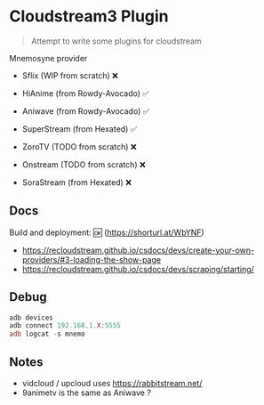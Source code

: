 # Cloudstream3 Plugin

> Attempt to write some plugins for cloudstream

Mnemosyne provider

* Sflix (WIP from scratch) :x:

* HiAnime (from Rowdy-Avocado) :white_check_mark:
* Aniwave (from Rowdy-Avocado) :white_check_mark:
* SuperStream (from Hexated) :white_check_mark:

* ZoroTV (TODO from scratch) :x:
* Onstream (TODO from scratch) :x:
* SoraStream (from Hexated) :x:


## Docs

Build and deployment: :ok: (https://shorturl.at/WbYNF)

* https://recloudstream.github.io/csdocs/devs/create-your-own-providers/#3-loading-the-show-page
* https://recloudstream.github.io/csdocs/devs/scraping/starting/


## Debug

```ps1
adb devices
adb connect 192.168.1.X:5555
adb logcat -s mnemo
```


## Notes

* vidcloud / upcloud uses https://rabbitstream.net/
* 9animetv is the same as Aniwave ?